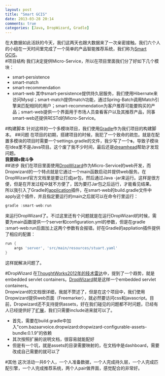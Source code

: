 ```yaml
---
layout: post
title: "Smart GCIS"
date: 2013-03-28 20:14
comments: true
categories: [Java, DropWizard, Gradle] 
---
```

在大数据如此活跃的今天，我们这两天也跟大数据来了一次亲密接触。我们六个人的小组在一天时间里完成了一个简单的产品智能推荐系统，我们称为[Smart GCIS](https://github.com/reverocean/Stuart)。  
#项目结构
我们决定提供Micro-Service，所以在项目里面我们分了好如下几个模块：

* smart-persistence
* smart-match
* smart-recommendation
* smart-web
其中smart-persistence提供持久层服务，我们使用Hibernate来访问Mysql；smart-match提供match功能，通过Spring-Batch调用Match引擎来匹配相同的用户；smart-recommendation为客户推荐可能要购买的产品；smart-web提供一个界面用于市场人员查看客户以及其推荐产品，同事smart-web还提供RESTd的Micro-Service。

#构建脚本
针对这样的一个多模块项目，我们使用[Gradle](http://www.gradle.org/)作为我们项目的构建脚本。
##问题
在项目的初期，搭建项目的时候，我犯了一个致命的疏忽。就是在配置多模块的项目时需要一个settings.gradle的文件，我少写了一个**s**，导致子模块在Idea里不是Java项目。这个废了我不少时间，最后还是[dreamhead](http://dreamhead.blogbus.com/)帮助才发现问题。  
**我要跟s做斗争**  
##进步
我们在项目里面使用[DropWizard](http://dropwizard.codahale.com/)作为Micro-Service的web开发，而Dropwizard的一个特点就是它通过一个main函数启动并提供web服务。在DropWizard官方文档里是要让打成jar包，然后通过Java -jar来运行。这样是很方便，但是在开发过程中就不方便了，因为要打Jar包之后运行，才能看见结果。  
所以我引入了Gradle的[application](http://www.gradle.org/docs/current/userguide/application_plugin.html)插件，在smart-web的build.gradle文件中apply这个插件，并且指定要运行的main之后就可以在命令行里运行：
```groovy
gradle :smart-web:run
```
来运行DropWizard了。不过这里还有个问题就是在运行DropWizard的时候，需要为main函数提供一个server和configuration.yml的参数，但是在gradle :smart-web:run后面加上这两个参数有会报错。好在Gradle的appliation插件提供了相应的配置：  
```groovy
run {
    args 'server', 'src/main/resources/stuart.yaml'
}
```
这样就解决问题了。
 <!--more-->
#DropWizard
在[ThoughtWorks2012年的技术雷达](http://www.thoughtworks.com/cn/articles/technology-radar-october-2012-0)中，提到了一个趋势，就是embedded servlet containers。[DropWizard](http://dropwizard.codahale.com/)就是这样一个embedded servlet containers。  
Dropwizard的文档很详细，我就不赘述了，但是在这个项目中，我们使用Dropwizard提供web页面（Freemarker），就必然要访问css和javascript。目前，Dropwizard还不支持提供assets，好在我们碰见的问题都不时问题，已经有人已经提供好了[扩展](https://github.com/bazaarvoice/dropwizard-configurable-assets-bundle)，我们只需要include进来就可以了。  

* 首先，需要在build.gradle中加入"com.bazaarvoice.dropwizard:dropwizard-configurable-assets-bundle:0.1.9"的依赖
* 其次按照扩展的说明文档，很容易就能配好
* 但是有一个坑，就是assets的目录需要映射的，在文档中是dashboard，需要改成自己需要的就可以了

#其他
这次活动一共6个人，一个人准备数据，一个人完成持久层，一个人完成匹配引擎，一个人完成推荐系统，两个人pair做界面，感觉配合的非常好。

 
